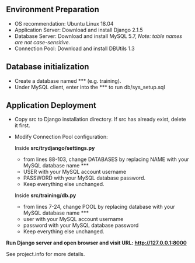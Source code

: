 ## Environment Preparation
- OS recommendation: Ubuntu Linux 18.04
- Application Server: Download and install Django 2.1.5
- Database Server: Download and install MySQL 5.7, 
*Note: table names are not case-sensitive.*
- Connection Pool: Download and install DBUtils 1.3

## Database initialization
- Create a database named *** (e.g. training).
- Under MySQL client, enter into the *** to run db/sys_setup.sql 

## Application Deployment
- Copy src to Django installation directory. If src has already exist, delete it first.
- Modify Connection Pool configuration:

    Inside **src/trydjango/settings.py**
    - from lines 88-103, change DATABASES by replacing NAME with your MySQL database name ***
    - USER with your MySQL account username
    - PASSWORD with your MySQL database password. 
    - Keep everything else unchanged.
    
    Inside **src/training/db.py**
    - from lines 7-24, change POOL by replacing database with your MySQL database name ***
    - user with your MySQL account username
    - password with your MySQL database password
    - Keep everything else unchanged.

**Run Django server and open browser and visit URL: http://127.0.0.1:8000**

See project.info for more details.


